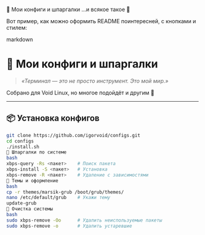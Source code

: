 
🧰 Мои конфиги и шпаргалки
...и всякое такое 🐧

Вот пример, как можно оформить README поинтересней, с кнопками и стилем:

markdown
# 🧰 Мои конфиги и шпаргалки

> *«Терминал — это не просто инструмент. Это мой мир.»*

Собрано для Void Linux, но многое подойдёт и другим 🐧

---

## 📦 Установка конфигов

```bash
git clone https://github.com/igorvoid/configs.git
cd configs
./install.sh
🧠 Шпаргалки по системе
bash
xbps-query -Rs <пакет>    # Поиск пакета
xbps-install -S <пакет>   # Установка
xbps-remove -R <пакет>    # Удаление с зависимостями
🎨 Темы и оформление
bash
cp -r themes/marsik-grub /boot/grub/themes/
nano /etc/default/grub    # Укажи тему
update-grub
🧹 Очистка системы
bash
sudo xbps-remove -Oo      # Удалить неиспользуемые пакеты
sudo xbps-remove -o       # Удалить устаревшие
